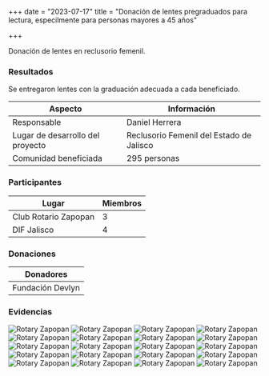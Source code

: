 +++
date = "2023-07-17"
title = "Donación de lentes pregraduados para lectura, especilmente para personas mayores a 45 años"

+++

Donación de lentes en reclusorio femenil.

<!--more-->

### Resultados

Se entregaron lentes con la graduación adecuada a cada beneficiado.

| Aspecto | Información |
| ---------------------- | ---------------- |
| Responsable | Daniel Herrera |
| Lugar de desarrollo del proyecto | Reclusorio Femenil del Estado de Jalisco |
| Comunidad beneficiada | 295 personas |

### Participantes

| Lugar |  Miembros |
| --- | --- |
| Club Rotario Zapopan | 3 |
| DIF Jalisco | 4 |

### Donaciones

| Donadores |
| --- |
| Fundación Devlyn |

### Evidencias

![Rotary Zapopan](/images/proyectos/reclusorio-femenil/1.jpg)
![Rotary Zapopan](/images/proyectos/reclusorio-femenil/2.jpg)
![Rotary Zapopan](/images/proyectos/reclusorio-femenil/5.jpg)
![Rotary Zapopan](/images/proyectos/reclusorio-femenil/6.jpg)
![Rotary Zapopan](/images/proyectos/reclusorio-femenil/7.jpg)
![Rotary Zapopan](/images/proyectos/reclusorio-femenil/8.jpg)
![Rotary Zapopan](/images/proyectos/reclusorio-femenil/9.jpg)
![Rotary Zapopan](/images/proyectos/reclusorio-femenil/10.jpg)
![Rotary Zapopan](/images/proyectos/reclusorio-femenil/11.jpg)
![Rotary Zapopan](/images/proyectos/reclusorio-femenil/12.jpg)
![Rotary Zapopan](/images/proyectos/reclusorio-femenil/13.jpg)
![Rotary Zapopan](/images/proyectos/reclusorio-femenil/14.jpg)
![Rotary Zapopan](/images/proyectos/reclusorio-femenil/15.jpg)
![Rotary Zapopan](/images/proyectos/reclusorio-femenil/16.jpg)
![Rotary Zapopan](/images/proyectos/reclusorio-femenil/17.jpg)
![Rotary Zapopan](/images/proyectos/reclusorio-femenil/18.jpg)
![Rotary Zapopan](/images/proyectos/reclusorio-femenil/19.jpg)
![Rotary Zapopan](/images/proyectos/reclusorio-femenil/20.jpg)
![Rotary Zapopan](/images/proyectos/reclusorio-femenil/ALEX.jpg)
![Rotary Zapopan](/images/proyectos/reclusorio-femenil/DHM.jpg)
